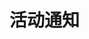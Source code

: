 # 活动通知

<!-- 格式如下 -->
<!--
* 这是活动 1 标题

  这是活动详情：Lorem ipsum dolor sit amet, consectetur adipisicing elit, sed do eiusmod tempor incididunt ut labore et dolore magna aliqua. Ut enim ad minim veniam, quis nostrud exercitation ullamco laboris nisi ut aliquip ex ea commodo consequat.

* 这是活动 2 标题

  这是活动详情：Lorem ipsum dolor sit amet, consectetur adipisicing elit, sed do eiusmod tempor incididunt ut labore et dolore magna aliqua. Ut enim ad minim veniam, quis nostrud exercitation ullamco laboris nisi ut aliquip ex ea commodo consequat.

* 这是活动 3 标题

  这是活动详情：Lorem ipsum dolor sit amet, consectetur adipisicing elit, sed do eiusmod tempor incididunt ut labore et dolore magna aliqua. Ut enim ad minim veniam, quis nostrud exercitation ullamco laboris nisi ut aliquip ex ea commodo consequat.
-->

<style>
article > ul > li {
    display: block;
    background: #FFFFFF07;
    padding: 5px 20px;
    list-style-type: none !important;
    box-shadow: 0 0 .2rem #0000001A, 0 .2rem .4rem #0003;
}
article > ul > li::first-line {
    font-size: 1.2rem;
    font-weight: bold;
}
</style>
